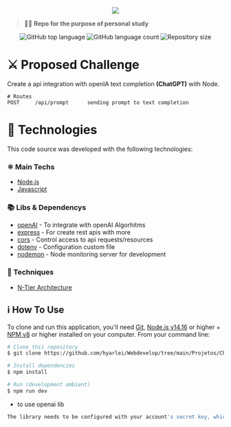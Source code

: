 <p align="center">
  <img src=".github/assets/header.png">
</p>

> 👨‍🚀 **Repo for the purpose of personal study**

<p align="center">
  <img alt="GitHub top language" src="https://img.shields.io/github/languages/top/felipeAguiarCode/node-chatgpt-api.svg">

  <img alt="GitHub language count" src="https://img.shields.io/github/languages/count/felipeAguiarCode/node-chatgpt-api.svg">

  <img alt="Repository size" src="https://img.shields.io/github/repo-size/felipeAguiarCode/node-chatgpt-api.svg">
</p>

# ⚔️ Proposed Challenge

Create a api integration with openIA text completion  **(ChatGPT)** with Node.


```
# Routes
POST     /api/prompt      sending prompt to text completion

```

# 🚀 Technologies

This code source was developed with the following technologies:

### ⚛️ Main Techs

- [Node.js](https://nodejs.org/en/)
- [Javascript](https://developer.mozilla.org/en-US/docs/Web/JavaScript)

### 📚 Libs & Dependencys

- [openAI](https://npmjs.com/package/openai) - To integrate with openAI Algorhitms
- [express](https://.npmjs.com/package/express) - For create rest apis with more
- [cors](https://.npmjs.com/package/cors) - Control access to api requests/resources
- [dotenv](https://.npmjs.com/package/dotenv) - Configuration custom file
- [nodemon](https://.npmjs.com/package/nodemon) - Node monitoring server for development

### 🥷 Techniques

- [N-Tier Architecture](https://www.baeldung.com/cs/n-tier-architecture)

## :information_source: How To Use

To clone and run this application, you'll need [Git](https://git-scm.com), [Node.js v14.16](https://nodejs.org/en/) or higher + [NPM v8](https://nodejs.org/en/) or higher installed on your computer. From your command line:

```bash
# Clone this repository
$ git clone https://github.com/hyarlei/Webdevelop/tree/main/Projetos/ChatGPT

# Install dependencies
$ npm install

# Run (development ambient)
$ npm run dev
```
* to use openai lib
```bash
The library needs to be configured with your account's secret key, which is available on the website. Setting API key as an environment variable in .env. before run
```
